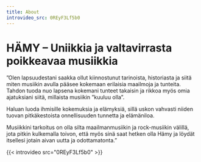 ```yaml
---
title: About
introvideo_src: 0REyF3Lf5b0
---
```

# HÄMY – Uniikkia ja valtavirrasta poikkeavaa musiikkia

”Olen lapsuudestani saakka ollut kiinnostunut tarinoista, historiasta ja siitä miten musiikin avulla pääsee kokemaan erilaisia maailmoja ja tunteita. Tahdon tuoda nuo lapsena kokemani tunteet takaisin ja rikkoa myös omia ajatuksiani siitä, millaista musiikin ”kuuluu olla”.

Haluan luoda ihmisille kokemuksia ja elämyksiä, sillä uskon vahvasti niiden tuovan pitkäkestoista onnellisuuden tunnetta ja elämäniloa. 

Musiikkini tarkoitus on olla silta maailmanmusiikin ja rock-musiikin välillä, jota pitkin kulkemalla toivon, että myös sinä saat hetken olla Hämy ja löydät itsellesi jotain aivan uutta ja odottamatonta.” 

{{< introvideo src="0REyF3Lf5b0" >}}
